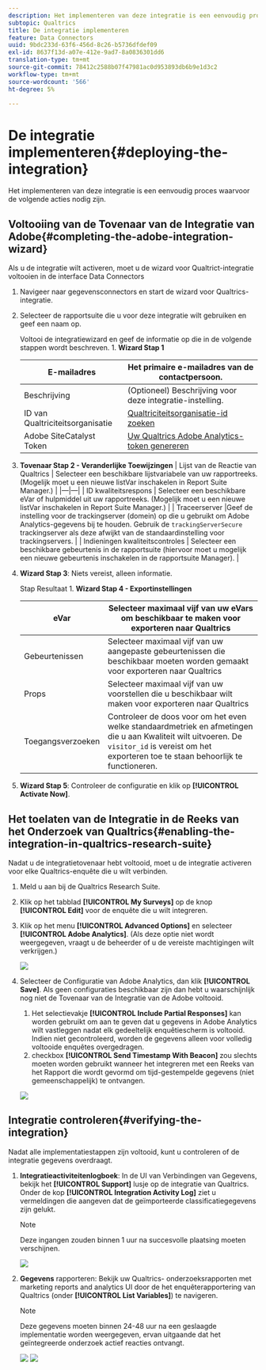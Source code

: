 ```yaml
---
description: Het implementeren van deze integratie is een eenvoudig proces waarvoor de volgende acties nodig zijn.
subtopic: Qualtrics
title: De integratie implementeren
feature: Data Connectors
uuid: 9bdc233d-63f6-456d-8c26-b5736dfdef09
exl-id: 8637f13d-a07e-412e-9ad7-8a0836301dd6
translation-type: tm+mt
source-git-commit: 78412c2588b07f47981ac0d953893db6b9e1d3c2
workflow-type: tm+mt
source-wordcount: '566'
ht-degree: 5%

---
```


# De integratie implementeren{#deploying-the-integration}

Het implementeren van deze integratie is een eenvoudig proces waarvoor de volgende acties nodig zijn.

## Voltooiing van de Tovenaar van de Integratie van Adobe{#completing-the-adobe-integration-wizard}

Als u de integratie wilt activeren, moet u de wizard voor Qualtrict-integratie voltooien in de interface Data Connectors

1. Navigeer naar gegevensconnectors en start de wizard voor Qualtrics-integratie.
1. Selecteer de rapportsuite die u voor deze integratie wilt gebruiken en geef een naam op.

   Voltooi de integratiewizard en geef de informatie op die in de volgende stappen wordt beschreven. 1. **Wizard Stap 1**

   | E-mailadres | Het primaire e-mailadres van de contactpersoon. |
   |---|---|
   | Beschrijving | (Optioneel) Beschrijving voor deze integratie-instelling. |
   | ID van Qualtriciteitsorganisatie | [Qualtriciteitsorganisatie-id zoeken](../qualtrics-overview/qualtrics-org-id.md) |
   | Adobe SiteCatalyst Token | [Uw Qualtrics Adobe Analytics-token genereren](../qualtrics-overview/qualtrics-token.md) |

1. **Tovenaar Stap 2 - Veranderlijke Toewijzingen**
| Lijst van de Reactie van Qualtrics | Selecteer een beschikbare lijstvariabele van uw rapportreeks. (Mogelijk moet u een nieuwe listVar inschakelen in Report Suite Manager.)  |
|—|—|
| ID kwaliteitsrespons  | Selecteer een beschikbare eVar of hulpmiddel uit uw rapportreeks. (Mogelijk moet u een nieuwe listVar inschakelen in Report Suite Manager.)  |
| Traceerserver  |Geef de instelling voor de trackingserver (domein) op die u gebruikt om Adobe Analytics-gegevens bij te houden. Gebruik de 
`trackingServerSecure` trackingserver als deze afwijkt van de standaardinstelling voor trackingservers.  |
| Indieningen kwaliteitscontroles  | Selecteer een beschikbare gebeurtenis in de rapportsuite (hiervoor moet u mogelijk een nieuwe gebeurtenis inschakelen in de rapportsuite Manager).  |

1. **Wizard Stap 3**: Niets vereist, alleen informatie.

   Stap Resultaat 1. **Wizard Stap 4 - Exportinstellingen**

   | eVar | Selecteer maximaal vijf van uw eVars om beschikbaar te maken voor exporteren naar Qualtrics |
   |---|---|
   | Gebeurtenissen | Selecteer maximaal vijf van uw aangepaste gebeurtenissen die beschikbaar moeten worden gemaakt voor exporteren naar Qualtrics |
   | Props | Selecteer maximaal vijf van uw voorstellen die u beschikbaar wilt maken voor exporteren naar Qualtrics |
   | Toegangsverzoeken | Controleer de doos voor om het even welke standaardmetriek en afmetingen die u aan Kwaliteit wilt uitvoeren. De `visitor_id` is vereist om het exporteren toe te staan behoorlijk te functioneren. |

1. **Wizard Stap 5**: Controleer de configuratie en klik op  **[!UICONTROL Activate Now]**.

## Het toelaten van de Integratie in de Reeks van het Onderzoek van Qualtrics{#enabling-the-integration-in-qualtrics-research-suite}

Nadat u de integratietovenaar hebt voltooid, moet u de integratie activeren voor elke Qualtrics-enquête die u wilt verbinden.

1. Meld u aan bij de Qualtrics Research Suite.
1. Klik op het tabblad **[!UICONTROL My Surveys]** op de knop **[!UICONTROL Edit]** voor de enquête die u wilt integreren.
1. Klik op het menu **[!UICONTROL Advanced Options]** en selecteer **[!UICONTROL Adobe Analytics]**. (Als deze optie niet wordt weergegeven, vraagt u de beheerder of u de vereiste machtigingen wilt verkrijgen.)

   ![](assets/advanced_options.png)

1. Selecteer de Configuratie van Adobe Analytics, dan klik **[!UICONTROL Save]**. Als geen configuraties beschikbaar zijn dan hebt u waarschijnlijk nog niet de Tovenaar van de Integratie van de Adobe voltooid.
   1. Het selectievakje **[!UICONTROL Include Partial Responses]** kan worden gebruikt om aan te geven dat u gegevens in Adobe Analytics wilt vastleggen nadat elk gedeeltelijk enquêtiescherm is voltooid. Indien niet gecontroleerd, worden de gegevens alleen voor volledig voltooide enquêtes overgedragen.
   1. checkbox **[!UICONTROL Send Timestamp With Beacon]** zou slechts moeten worden gebruikt wanneer het integreren met een Reeks van het Rapport die wordt gevormd om tijd-gestempelde gegevens (niet gemeenschappelijk) te ontvangen.

   ![](assets/integration_config.png)

## Integratie controleren{#verifying-the-integration}

Nadat alle implementatiestappen zijn voltooid, kunt u controleren of de integratie gegevens overdraagt.

1. **Integratieactiviteitenlogboek**: In de UI van Verbindingen van Gegevens, bekijk het  **[!UICONTROL Support]** lusje op de integratie van Qualtrics. Onder de kop **[!UICONTROL Integration Activity Log]** ziet u vermeldingen die aangeven dat de geïmporteerde classificatiegegevens zijn gelukt.

   >[!NOTE]
   >
   >Deze ingangen zouden binnen 1 uur na succesvolle plaatsing moeten verschijnen.

   ![](assets/verify-1.png)

1. **Gegevens** rapporteren: Bekijk uw Qualtrics- onderzoeksrapporten met marketing reports and analytics UI door de het enquêterapportering van Qualtrics (onder  **[!UICONTROL List Variables]**) te navigeren.

   >[!NOTE]
   >
   >Deze gegevens moeten binnen 24-48 uur na een geslaagde implementatie worden weergegeven, ervan uitgaande dat het geïntegreerde onderzoek actief reacties ontvangt.

   ![](assets/verify-2.png) ![](assets/verify-3.png)
